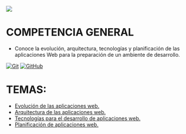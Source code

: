 ![](./Images/header.gif)

# COMPETENCIA GENERAL
- Conoce la evolución, arquitectura, tecnologías y planificación de las aplicaciones Web para la preparación de un ambiente de desarrollo.

[![Git](https://img.shields.io/badge/Git-2.37+-f14e32?style=for-the-badge&logo=git&logoColor=white&labelColor=101010)](https://git-scm.com/)
[![GitHub](https://img.shields.io/badge/GitHub-Web-blue?style=for-the-badge&logo=github&logoColor=white&labelColor=101010)](https://github.com/)

# TEMAS:
- [Evolución de las aplicaciones web.](evo_app_web.md)
- [Arquitectura de las aplicaciones web.](./Unidad1/arq_app_web.md)
- [Tecnologías para el desarrollo de aplicaciones web.](tec_app_web)
- [Planificación de aplicaciones web.](plan_app_web)
